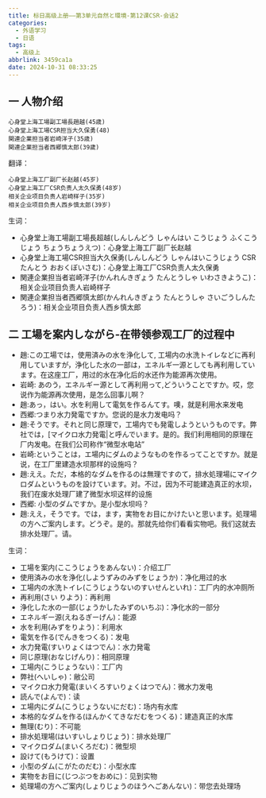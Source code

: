 ```yaml
---
title: 标日高级上册——第3单元自然と環境-第12课CSR-会话2
categories:
  - 外语学习
  - 日语
tags:
  - 高级上
abbrlink: 3459ca1a
date: 2024-10-31 08:33:25
---
```

## 一 人物介绍

```
心身堂上海工場副工場長趙越(45歳)
心身堂上海工場CSR担当大久保勇(48)
関連企業担当者岩崎洋子(35歳)
関連企業担当者西郷慎太郎(39歲)
```

<!--more-->

翻译：

```
心身堂上海工厂副厂长赵越(45岁)
心身堂上海工厂CSR负责人太久保勇(48岁)
相关企业项目负责人岩崎样子(35岁)
相关企业项目负责人西乡慎太郎(39岁)
```

生词：

* 心身堂上海工場副工場長超越(しんしんどう しゃんはい こうじょう ふくこうじょう ちょうちょうえつ)：心身堂上海工厂副厂长赵越
* 心身堂上海工場CSR担当大久保勇(しんしんどう しゃんはいこうじょう CSR たんとう おおくぼいさむ)：心身堂上海工厂CSR负责人太久保勇
* 関連企業担当者岩崎洋子(かんれんきぎょう たんとうしゃ いわさきようこ)：相关企业项目负责人岩崎样子
* 関連企業担当者西郷慎太郎(かんれんきぎょう たんとうしゃ さいごうしんたろう)：相关企业项目负责人西乡慎太郎

## 二 工場を案内しながら-在带领参观工厂的过程中

* 趙:この工場では，使用済みの水を浄化して, 工場内の水洗トイレなどに再利用していますが，浄化した水の一部は，エネルギ一源としても再利用しています。在这座工厂，用过的水在净化后的水还作为能源再次使用。
* 岩崎: あのう，エネルギー源として再利用って,どういうことですか。哎，您说作为能源再次使用，是怎么回事儿啊？
* 趙:あっ，はい。水を利用して電気を作るんてす。噢，就是利用水来发电
* 西郷:つまり水力発電ですか。您说的是水力发电吗？
* 趙:そうです。それと同じ原理で，工場内でも発電しようというものです。弊社では，[マイクロ水力発電|と呼んでいます。是的。我们利用相同的原理在厂内发电。在我们公司称作“微型水电站”
* 岩崎:ということは，エ場内にダムのようなものを作るってことですか。就是说，在工厂里建造水坝那样的设施吗？
* 趙:ええ。ただ，本格的なダムを作るのは無理ですのて，排水処理場にマイクロダムというものを設けています。对。不过，因为不可能建造真正的水坝，我们在废水处理厂建了微型水坝这样的设施
* 西郷: 小型のダムですか。是小型水坝吗？
* 趙:ええ，そうです。では，ます，実物をお目にかけたいと思います。処理場の方へご案内します。どうぞ。是的。那就先给你们看看实物吧。我们这就去排水处理厂。请。

生词：

* 工場を案内(ここうじょうをあんない)：介绍工厂
* 使用済みの水を浄化(しようずみのみずをじょうか)：净化用过的水
* 工場内の水洗トイレ(こうじょうないのすいせんといれ)：工厂内的水冲厕所
* 再利用(さい りよう)：再利用
* 浄化した水の一部(じょうかしたみずのいちぶ)：净化水的一部分
* エネルギー源(えねるぎーげん)：能源
* 水を利用(みずをりよう)：利用水
* 電気を作る(でんきをつくる)：发电
* 水力発電(すいりょくはつでん)：水力発電
* 同じ原理(おなじげんり)：相同原理
* 工場内(こうじょうない)：工厂内
* 弊社(へいしゃ)：敝公司
* マイクロ水力発電(まいくろすいりょくはつでん)：微水力发电
* 読んで(よんで)：读
* エ場内にダム(こうじょうないにだむ)：场内有水库
* 本格的なダムを作る(ほんかくてきなだむをつくる)：建造真正的水库
* 無理(むり)：不可能
* 排水処理場(はいすいしょりじょう)：排水处理厂
* マイクロダム(まいくろだむ)：微型坝
* 設けて(もうけて)：设置
* 小型のダム(こがたのだむ)：小型水库
* 実物をお目に(じつぶつをおめに)：见到实物
* 処理場の方へご案内(しょりじょうのほうへごあんない)：带您去处理场

